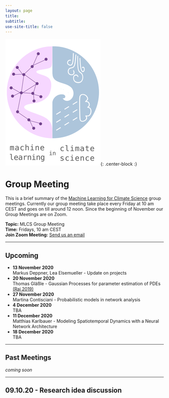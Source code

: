 ```yaml
---
layout: page
title:
subtitle:
use-site-title: false
---
```

![MLCS-Logo](/img/mlcs_logo_small.png){: .center-block :}

# Group Meeting

This is a brief summary of the [Machine Learning for Climate
Science](https://mlcs.github.io) group meetings. Currently our group
meeting take place every Friday at 10 am CEST and goes on till around 12
noon. Since the beginning of November our Group Meetings are on Zoom. 

**Topic:** MLCS Group Meeting  
**Time:** Fridays, 10 am CEST  
**Join Zoom Meeting:** [Send us an email](mailto:bedartha.goswami@uni-tuebingen.de)

***

## Upcoming
+ **13 November 2020**  
Markus Deppner, Lea Elsemueller - Update on projects
+ **20 November 2020**  
Thomas Gläßle - Gaussian Processes for parameter estimation of PDEs [(Rai 2019)](https://doi.org/10.1007/s00477-019-01709-8)
+ **27 November 2020**  
Martina Contisciani - Probabilistic models in network analysis
+ **4 December 2020**  
TBA
+ **11 December 2020**  
Matthias Karlbauer - Modeling Spatiotemporal Dynamics with a Neural Network Architecture
+ **18 December 2020**  
TBA

***

## Past Meetings

_coming soon_


***

<a name="09.10.20"/>

## 09.10.20 - Research idea discussion

